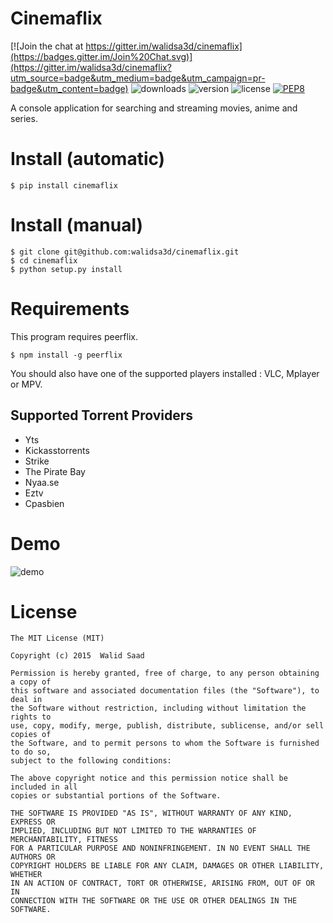 # Cinemaflix

[![Join the chat at https://gitter.im/walidsa3d/cinemaflix](https://badges.gitter.im/Join%20Chat.svg)](https://gitter.im/walidsa3d/cinemaflix?utm_source=badge&utm_medium=badge&utm_campaign=pr-badge&utm_content=badge)
![downloads](https://img.shields.io/pypi/dm/cinemaflix.svg)
![version](https://img.shields.io/pypi/v/cinemaflix.svg)
![license](https://img.shields.io/pypi/l/cinemaflix.svg)
[![PEP8](https://img.shields.io/badge/code%20style-pep8-orange.svg)](https://www.python.org/dev/peps/pep-0008/)

A console application for searching and streaming movies, anime and series.

# Install (automatic)
```
$ pip install cinemaflix
```
# Install (manual)
```
$ git clone git@github.com:walidsa3d/cinemaflix.git
$ cd cinemaflix
$ python setup.py install
```
# Requirements
This program requires peerflix.
```
$ npm install -g peerflix
```
You should also have one of the supported players installed : VLC, Mplayer or MPV.

## Supported Torrent Providers
- Yts
- Kickasstorrents
- Strike
- The Pirate Bay
- Nyaa.se
- Eztv
- Cpasbien

# Demo
![demo](https://cloud.githubusercontent.com/assets/821918/10253063/3cbba214-6933-11e5-9674-8aae44013463.gif)

# License
```
The MIT License (MIT)

Copyright (c) 2015  Walid Saad

Permission is hereby granted, free of charge, to any person obtaining a copy of
this software and associated documentation files (the "Software"), to deal in
the Software without restriction, including without limitation the rights to
use, copy, modify, merge, publish, distribute, sublicense, and/or sell copies of
the Software, and to permit persons to whom the Software is furnished to do so,
subject to the following conditions:

The above copyright notice and this permission notice shall be included in all
copies or substantial portions of the Software.

THE SOFTWARE IS PROVIDED "AS IS", WITHOUT WARRANTY OF ANY KIND, EXPRESS OR
IMPLIED, INCLUDING BUT NOT LIMITED TO THE WARRANTIES OF MERCHANTABILITY, FITNESS
FOR A PARTICULAR PURPOSE AND NONINFRINGEMENT. IN NO EVENT SHALL THE AUTHORS OR
COPYRIGHT HOLDERS BE LIABLE FOR ANY CLAIM, DAMAGES OR OTHER LIABILITY, WHETHER
IN AN ACTION OF CONTRACT, TORT OR OTHERWISE, ARISING FROM, OUT OF OR IN
CONNECTION WITH THE SOFTWARE OR THE USE OR OTHER DEALINGS IN THE SOFTWARE.
```